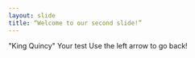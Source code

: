 ```yaml
---
layout: slide
title: “Welcome to our second slide!”
---
```

"King Quincy"
Your test
Use the left arrow to go back!
